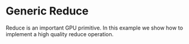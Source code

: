 # Generic Reduce

Reduce is an important GPU primitive. In this example we show how to implement a high quality reduce operation. 


